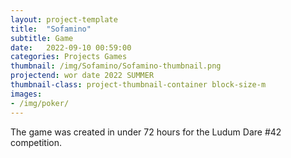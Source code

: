 ```yaml
---
layout: project-template
title:  "Sofamino"
subtitle: Game
date:   2022-09-10 00:59:00
categories: Projects Games
thumbnail: /img/Sofamino/Sofamino-thumbnail.png
projectend: wor date 2022 SUMMER
thumbnail-class: project-thumbnail-container block-size-m
images:
- /img/poker/
---
```


The game was created in under 72 hours for the Ludum Dare #42 competition.